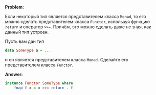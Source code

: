 **Problem:**

Если некоторый тип является представителем класса `Monad`, то его можно сделать представителем класса `Functor`, используя функцию `return` и оператор `>>=`. Причём, это можно сделать даже не зная, как данный тип устроен.

Пусть вам дан тип

```haskell
data SomeType a = ...
```

и он является представителем класса `Monad`. Сделайте его представителем класса `Functor`.

**Answer:**

```haskell
instance Functor SomeType where
    fmap f x = x >>= return . f
```
